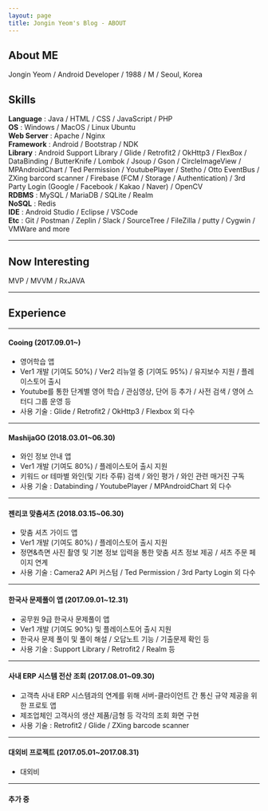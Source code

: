 ```yaml
---
layout: page
title: Jongin Yeom's Blog - ABOUT
---
```

## About ME

Jongin Yeom / Android Developer / 1988 / M / Seoul, Korea

## Skills

**Language** : Java / HTML / CSS / JavaScript / PHP<br>
**OS** : Windows / MacOS / Linux Ubuntu<br>
**Web Server** : Apache / Nginx<br>
**Framework** : Android / Bootstrap / NDK<br>
**Library** : Android Support Library / Glide / Retrofit2 / OkHttp3 / FlexBox / DataBinding / ButterKnife / Lombok / Jsoup / Gson / CircleImageView / MPAndroidChart / Ted Permission / YoutubePlayer / Stetho / Otto EventBus / ZXing barcord scanner / Firebase (FCM / Storage / Authentication) / 3rd Party Login (Google / Facebook / Kakao / Naver) / OpenCV<br>
**RDBMS** : MySQL / MariaDB / SQLite / Realm<br>
**NoSQL** : Redis<br>
**IDE** : Android Studio / Eclipse / VSCode<br>
**Etc** : Git / Postman / Zeplin / Slack / SourceTree / FileZilla / putty / Cygwin / VMWare and more

---

## Now Interesting

MVP / MVVM / RxJAVA

---

## Experience

---

#### Cooing (2017.09.01~)

- 영어학습 앱
- Ver1 개발 (기여도 50%) / Ver2 리뉴얼 중 (기여도 95%) / 유지보수 지원 / 플레이스토어 출시
- Youtube를 통한 단계별 영어 학습 / 관심영상, 단어 등 추가 / 사전 검색 / 영어 스터디 그룹 운영 등
- 사용 기술 : Glide / Retrofit2 / OkHttp3 / Flexbox 외 다수

---

#### MashijaGO (2018.03.01~06.30)

- 와인 정보 안내 앱
- Ver1 개발 (기여도 80%) / 플레이스토어 출시 지원
- 키워드 or 테마별 와인(및 기타 주류) 검색 / 와인 평가 / 와인 관련 매거진 구독
- 사용 기술 : Databinding / YoutubePlayer / MPAndroidChart 외 다수

---

#### 젠리코 맞춤셔츠 (2018.03.15~06.30)

- 맞춤 셔츠 가이드 앱
- Ver1 개발 (기여도 80%) / 플레이스토어 출시 지원
- 정면&측면 사진 촬영 및 기본 정보 입력을 통한 맞춤 셔츠 정보 제공 / 셔츠 주문 페이지 연계
- 사용 기술 : Camera2 API 커스텀 / Ted Permission / 3rd Party Login 외 다수

---

#### 한국사 문제풀이 앱 (2017.09.01~12.31)

- 공무원 9급 한국사 문제풀이 앱
- Ver1 개발 (기여도 90%) 및 플레이스토어 출시 지원
- 한국사 문제 풀이 및 풀이 해설 / 오답노트 기능 / 기출문제 확인 등
- 사용 기술 : Support Library / Retrofit2 / Realm 등

---

#### 사내 ERP 시스템 전산 조회 (2017.08.01~09.30)

- 고객측 사내 ERP 시스템과의 연계를 위해 서버-클라이언트 간 통신 규약 제공을 위한 프로토 앱
- 제조업체인 고객사의 생산 제품/금형 등 각각의 조회 화면 구현
- 사용 기술 : Retrofit2 / Glide / ZXing barcode scanner

---

#### 대외비 프로젝트 (2017.05.01~2017.08.31)

- 대외비

---

#### 추가 중
